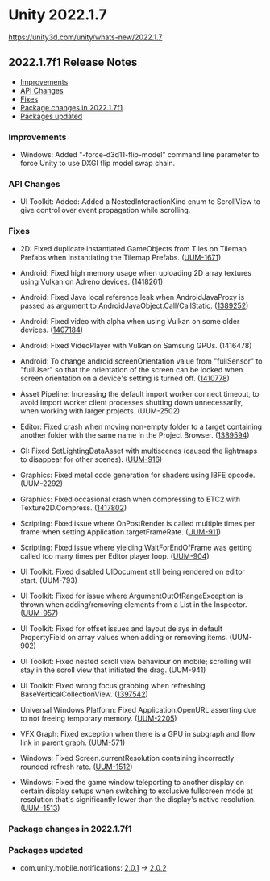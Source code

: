 # Unity 2022.1.7

https://unity3d.com/unity/whats-new/2022.1.7

## 2022.1.7f1 Release Notes

- [Improvements](#improvements)
- [API Changes](#api-changes)
- [Fixes](#fixes)
- [Package changes in 2022.1.7f1](#package-changes-in-202217f1)
- [Packages updated](#packages-updated)


### Improvements

*   Windows: Added "-force-d3d11-flip-model" command line parameter to force Unity to use DXGI flip model swap chain.

### API Changes

*   UI Toolkit: Added: Added a NestedInteractionKind enum to ScrollView to give control over event propagation while scrolling.

### Fixes

*   2D: Fixed duplicate instantiated GameObjects from Tiles on Tilemap Prefabs when instantiating the Tilemap Prefabs. ([UUM-1671](https://issuetracker.unity3d.com/issues/instantiating-tilemap-that-has-rule-tile-with-default-gameobject-set-creates-extra-copy-of-gameobject-at-00-0-in-builds-1))
    
*   Android: Fixed high memory usage when uploading 2D array textures using Vulkan on Adreno devices. (1418261)
    
*   Android: Fixed Java local reference leak when AndroidJavaProxy is passed as argument to AndroidJavaObject.Call/CallStatic. ([1389252](https://issuetracker.unity3d.com/issues/android-app-crashes-with-androidruntime-and-local-reference-table-overflow-errors-when-creating-512-androidjavaclass-objects))
    
*   Android: Fixed video with alpha when using Vulkan on some older devices. ([1407184](https://issuetracker.unity3d.com/issues/android-uitoolkit-vp8-webm-video-with-transparency-rendering-as-translucent-in-ui-toolkit))
    
*   Android: Fixed VideoPlayer with Vulkan on Samsung GPUs. (1416478)
    
*   Android: To change android:screenOrientation value from "fullSensor" to "fullUser" so that the orientation of the screen can be locked when screen orientation on a device's setting is turned off. ([1410778](https://issuetracker.unity3d.com/issues/android-screen-can-be-rotated-when-native-screen-rotation-on-device-is-turned-off))
    
*   Asset Pipeline: Increasing the default import worker connect timeout, to avoid import worker client processes shutting down unnecessarily, when working with larger projects. (UUM-2502)
    
*   Editor: Fixed crash when moving non-empty folder to a target containing another folder with the same name in the Project Browser. ([1389594](https://issuetracker.unity3d.com/issues/crash-when-moving-a-folder-with-prefabs-to-another-folder-which-contains-a-folder-with-the-same-name))
    
*   GI: Fixed SetLightingDataAsset with multiscenes (caused the lightmaps to disappear for other scenes). ([UUM-916](https://issuetracker.unity3d.com/issues/backport-assigning-a-lighting-data-asset-causes-the-lightmaps-to-be-unloaded-for-all-scenes-except-the-active-one))
    
*   Graphics: Fixed metal code generation for shaders using IBFE opcode. (UUM-2292)
    
*   Graphics: Fixed occasional crash when compressing to ETC2 with Texture2D.Compress. ([1417802](https://issuetracker.unity3d.com/issues/unity-crashes-when-compressing-texture-with-non-power-of-2-dimension-size-texture-using-texture2d-dot-compress))
    
*   Scripting: Fixed issue where OnPostRender is called multiple times per frame when setting Application.targetFrameRate. ([UUM-911](https://issuetracker.unity3d.com/issues/backport-onpostrender-is-called-multiple-times-per-frame-when-setting-application-dot-targetframerate))
    
*   Scripting: Fixed issue where yielding WaitForEndOfFrame was getting called too many times per Editor player loop. ([UUM-904](https://issuetracker.unity3d.com/issues/backport-coroutine-with-waitforendofframe-finishes-too-soon-when-the-framerate-is-capped-using-application-dot-targetframerate))
    
*   UI Toolkit: Fixed disabled UIDocument still being rendered on editor start. (UUM-793)
    
*   UI Toolkit: Fixed for issue where ArgumentOutOfRangeException is thrown when adding/removing elements from a List in the Inspector. ([UUM-957](https://issuetracker.unity3d.com/issues/backport-uitoolkit-argumentoutofrangeexception-is-thrown-when-adding-slash-removing-elements-from-a-list-in-the-inspector))
    
*   UI Toolkit: Fixed for offset issues and layout delays in default PropertyField on array values when adding or removing items. (UUM-902)
    
*   UI Toolkit: Fixed nested scroll view behaviour on mobile; scrolling will stay in the scroll view that initiated the drag. (UUM-941)
    
*   UI Toolkit: Fixed wrong focus grabbing when refreshing BaseVerticalCollectionView. ([1397542](https://issuetracker.unity3d.com/issues/uibuilder-editing-elements-text-fields-from-ui-builders-inspector-loses-focus-after-an-input))
    
*   Universal Windows Platform: Fixed Application.OpenURL asserting due to not freeing temporary memory. ([UUM-2205](https://issuetracker.unity3d.com/issues/backport-uwp-universal-windows-platform-build-crashes-when-using-application-dot-openurl))
    
*   VFX Graph: Fixed exception when there is a GPU in subgraph and flow link in parent graph. ([UUM-571](https://issuetracker.unity3d.com/issues/vfx-property-binder-breaks-when-connecting-gpu-event-to-initialize-particle-nodes-that-are-connected-to-output-particle-nodes-1))
    
*   Windows: Fixed Screen.currentResolution containing incorrectly rounded refresh rate. ([UUM-1512](https://issuetracker.unity3d.com/issues/windows-the-returned-screen-refresh-rate-is-rounded-down-when-calling-screen-dot-currentresolution-1))
    
*   Windows: Fixed the game window teleporting to another display on certain display setups when switching to exclusive fullscreen mode at resolution that's significantly lower than the display's native resolution. ([UUM-1513](https://issuetracker.unity3d.com/issues/screen-dot-setresolution-with-exclusivefullscreen-and-lower-than-half-the-native-resolution-moves-the-window-to-another-display))
    

### Package changes in 2022.1.7f1

### Packages updated

*   com.unity.mobile.notifications: [2.0.1](https://docs.unity3d.com/Packages/com.unity.mobile.notifications@2.0//changelog/CHANGELOG.html) → [2.0.2](https://docs.unity3d.com/Packages/com.unity.mobile.notifications@2.0//changelog/CHANGELOG.html)